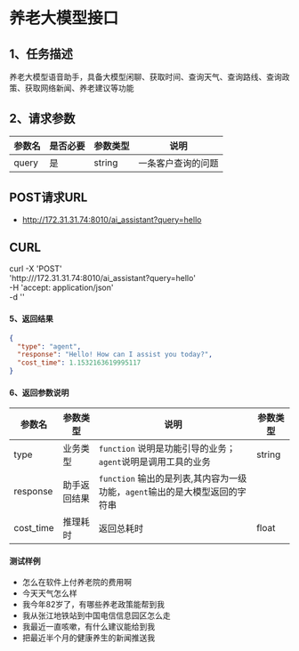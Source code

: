 # 养老大模型接口


## 1、任务描述

养老大模型语音助手，具备大模型闲聊、获取时间、查询天气、查询路线、查询政策、获取网络新闻、养老建议等功能

## 2、请求参数

| 参数名       | 是否必要 | 参数类型 | 说明            |
| ------------ | -------- | -------- | --------------- |
| query      | 是       | string   | 一条客户查询的问题        |



## POST请求URL

- http://172.31.31.74:8010/ai_assistant?query=hello

## CURL
curl -X 'POST' \
  'http:///172.31.31.74:8010/ai_assistant?query=hello' \
  -H 'accept: application/json' \
  -d ''


#### 5、返回结果

```json
{
  "type": "agent",
  "response": "Hello! How can I assist you today?",
  "cost_time": 1.1532163619995117
}
```
#### 6、返回参数说明

| 参数名        | 参数类型     | 说明                                   | 参数类型 |
| ------------- | ------------ | -------------------------------------- | -------- |
| type          | 业务类型       | `function` 说明是功能引导的业务；`agent`说明是调用工具的业务           | string      |
| response           | 助手返回结果     | `function` 输出的是列表,其内容为一级功能，`agent`输出的是大模型返回的字符串 |    |
| cost_time         | 推理耗时 | 返回总耗时                      | float   |

#### 测试样例
- 怎么在软件上付养老院的费用啊
- 今天天气怎么样
- 我今年82岁了，有哪些养老政策能帮到我 
- 我从张江地铁站到中国电信信息园区怎么走
- 我最近一直咳嗽，有什么建议能给到我
- 把最近半个月的健康养生的新闻推送我